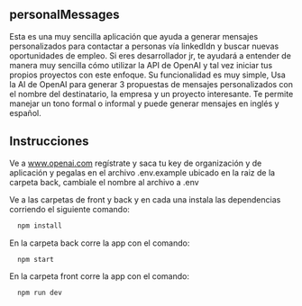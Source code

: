 ## personalMessages

Esta es una muy sencilla aplicación que ayuda a generar mensajes personalizados para contactar a personas vía linkedIdn y buscar nuevas oportunidades de empleo. Si eres desarrollador jr, te ayudará a entender de manera muy sencilla cómo utilizar la API de OpenAI y tal vez iniciar tus propios proyectos con este enfoque.
Su funcionalidad es muy simple, Usa la AI de OpenAI para generar 3 propuestas de mensajes personalizados con el nombre del destinatario, la empresa y un proyecto interesante. Te permite manejar un tono formal o informal y puede generar mensajes en inglés y español.

## **Instrucciones**

Ve a www.openai.com regístrate y saca tu key de organización y de aplicación y pegalas en el archivo .env.example ubicado en la raiz de la carpeta back, cambiale el nombre al archivo a .env

Ve a las carpetas de front y back y en cada una instala las dependencias corriendo el siguiente comando:

```bash
  npm install
```

En la carpeta back corre la app con el comando:

```bash
  npm start
```

En la carpeta front corre la app con el comando:

```bash
  npm run dev
```
